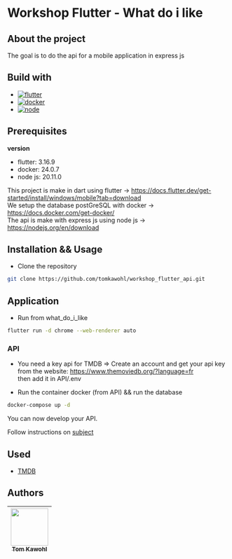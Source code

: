 # Workshop Flutter - What do i like

## About the project

The goal is to do the api for a mobile application in express js

## Build with
* [![flutter][flutter-img]](https://flutter.dev/)
* [![docker][docker-img]](https://www.docker.com/)
* [![node][node-js-img]](https://nodejs.org/en)

## Prerequisites
**version**
* flutter: 3.16.9
* docker: 24.0.7
* node js: 20.11.0

This project is make in dart using flutter -> https://docs.flutter.dev/get-started/install/windows/mobile?tab=download <br>
We setup the database postGreSQL with docker -> https://docs.docker.com/get-docker/<br>
The api is make with express js using node js -> https://nodejs.org/en/download

## Installation && Usage
* Clone the repository<br>
``` sh
git clone https://github.com/tomkawohl/workshop_flutter_api.git
```


## Application

* Run from what_do_i_like
``` sh
flutter run -d chrome --web-renderer auto
```

### API

* You need a key api for TMDB =>
Create an account and get your api key from the website: https://www.themoviedb.org/?language=fr<br>
then add it in API/.env

* Run the container docker (from API) && run the database <br>
```sh
docker-compose up -d
```

You can now develop your API.<br>

Follow instructions on [subject](SUBJECT.md)

## Used
- [TMDB](https://www.themoviedb.org/?language=fr)

## Authors
|[<img src="https://github.com/tomkawohl.png?size=85" width=85><br><sub>Tom Kawohl</sub>](https://github.com/tomkawohl)
| :---: |

[docker-img]: https://img.shields.io/badge/docker-%230db7ed.svg?style=for-the-badge&logo=docker&logoColor=white
[flutter-img]: https://img.shields.io/badge/Flutter-%2302569B.svg?style=for-the-badge&logo=Flutter&logoColor=white
[node-js-img]: https://img.shields.io/badge/node.js-6DA55F?style=for-the-badge&logo=node.js&logoColor=white